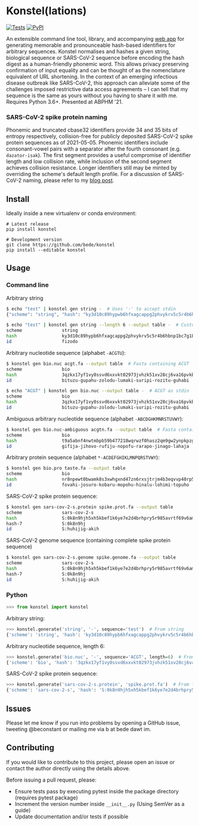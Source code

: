 # Konstel(lations)

[![Tests](https://img.shields.io/github/workflow/status/bede/konstel/tests)](https://github.com/bede/konstel/actions)
[![PyPI](https://img.shields.io/pypi/v/konstel.svg?color=brightgreen)](https://badge.fury.io/py/konstel)

An extensible command line tool, library, and accompanying [web app](https://konstel.ew.r.appspot.com) for generating memorable and pronounceable hash-based identifiers for arbitrary sequences. Konstel normalises and hashes a given string, biological sequence or SARS-CoV-2 sequence before encoding the hash digest as a human-friendly phonemic word. This allows privacy preserving confirmation of input equality and can be thought of as the nomenclature equivalent of URL shortening. In the context of an emerging infectious disease outbreak like SARS-CoV-2, this approach can alleviate some of the challenges imposed restrictive data access agreements – I can tell that my sequence is the same as yours without you having to share it with me. Requires Python 3.6+. Presented at ABPHM '21.

### SARS-CoV-2 spike protein naming

Phonemic and truncated cbase32 identifiers provide 34 and 35 bits of entropy respectively, collision-free for publicly deposited SARS-CoV-2 spike protein sequences as of 2021-05-05. Phonemic identifiers include consonant-vowel pairs with a separator after the fourth consonant (e.g. `dazator-isak`). The first segment provides a useful compromise of identifier length and low collision rate, while inclusion of the second segment achieves collision resistance. Longer identifiers still may be minted by overriding the scheme's default length profile. For a discussion of SARS-CoV-2 naming, please refer to my [blog post](https://log.bede.im/2021/01/19/covid-hashes).

## Install

Ideally inside a new virtualenv or conda environment:

```shell
# Latest release
pip install konstel

# Development version
git clone https://github.com/bede/konstel
pip install --editable konstel
```


## Usage

### Command line

Arbitrary string

```bash
$ echo "test" | konstel gen string -  # Uses '-' to accept stdin
{"scheme": "string", "hash": "ky3d10c89hypwb6hfxagcappg2phvykrv5c5r4b6hbnp1bc7g1840", "id": "fizodo-tafado-fahudu-tinino-mozupo-pagaji-kotabi"}

$ echo "test" | konstel gen string --length 6 --output table -  # Custom length, tabular output
scheme               string
hash                 ky3d10c89hypb6hfxagcappg2phvykrv5c5r4b6hbnp1bc7g1840
id                   fizodo
```

Arbitrary nucleotide sequence (alphabet `-ACGTU`):

```bash
$ konstel gen bio.nuc acgt.fa --output table  # Fasta containing ACGT
scheme               bio
hash                 3qzkx17yf1vy0ssvd6xxvkt02973jvhzk51xv28cj6va16pvkbr0
id                   bituzu-gupahu-zolodu-lumaki-suripi-rozitu-guhabi

$ echo "ACGT" | konstel gen bio.nuc --output table -  # ACGT as stdin
scheme               bio
hash                 3qzkx17yf1vy0ssvd6xxvkt02973jvhzk51xv28cj6va16pvkbr0
id                   bituzu-gupahu-zolodu-lumaki-suripi-rozitu-guhabi
```
Ambiguous arbitrary nucleotide sequence (alphabet `-ABCDGHKMNRSTUVWY`):
```bash
$ konstel gen bio.nuc-ambiguous acgtn.fa --output table  # Fasta containing ACGTN
scheme               bio
hash                 t9a5abnf4nwtmbpb59b477218wqrwzf0hasz2qm9gw2ynpkpzgpg
id                   gifija-jihovo-rufiju-nopofu-rarapo-jinago-lahaja
```

Arbitrary protein sequence (alphabet `*-ACDEFGHIKLMNPQRSTVWY`):

```bash
$ konstel gen bio.pro taste.fa --output table
scheme               bio
hash                 nr8npewt0bwamk8s3xwhgxnd47zn6rxsjtrjm4b3eqvvp40rp5g0
id                   fovahi-josuro-kobaru-mopohu-hinalu-lohimi-topuho
```

SARS-CoV-2 spike protein sequence:

```bash
$ konstel gen sars-cov-2-s.protein spike.prot.fa --output table
scheme               sars-cov-2-s
hash                 S:0k8n9hjh5xh5kbef1k6ye7e2d4brhpry5r985avrtf69v6amrbc0
hash-7               S:0k8n9hj
id                   S:huhijig-akih
```

SARS-CoV-2 genome sequence (containing complete spike protein sequence)

```bash
$ konstel gen sars-cov-2-s.genome spike.genome.fa --output table
scheme               sars-cov-2-s
hash                 S:0k8n9hjh5xh5kbef1k6ye7e2d4brhpry5r985avrtf69v6amrbc0
hash-7               S:0k8n9hj
id                   S:huhijig-akih
```

### Python

```python
>>> from konstel import konstel
```

Arbitrary string:

```python
>>> konstel.generate('string', '-', sequence='test')  # From string
{'scheme': 'string', 'hash': 'ky3d10c89hypb6hfxagcappg2phvykrv5c5r4b6hbnp1bc7g1840', 'id': 'fizodo-tafado-fahudu-tinino-mozupo-pagaji-kotabi'}
```

Arbitrary nucleotide sequence, length 6:

```python
>>> konstel.generate('bio.nuc', '-', sequence='ACGT', length=6)  # From string
{'scheme': 'bio', 'hash': '3qzkx17yf1vy0ssvd6xxvkt02973jvhzk51xv28cj6va16pvkbr0', 'id': 'bituzu'}
```

SARS-CoV-2 spike protein sequence:

```python
>>> konstel.generate('sars-cov-2-s.protein', 'spike.prot.fa')  # From fasta file
{'scheme': 'sars-cov-2-s', 'hash': 'S:0k8n9hjh5xh5kbef1k6ye7e2d4brhpry5r985avrtf69v6amrbc0', 'hash-7': 'S:0k8n9hj', 'id': 'S:huhijig-akih'}
```

## Issues

Please let me know if you run into problems by opening a GitHub issue, tweeting @beconstant or mailing me via b at bede dawt im.

## Contributing

If you would like to contribute to this project, please open an issue or contact the author directly using the details above.

Before issuing a pull request, please:

- Ensure tests pass by executing pytest inside the package directory (requires pytest package)
- Increment the version number inside `__init__.py` (Using SemVer as a guide)
- Update documentation and/or tests if possible
